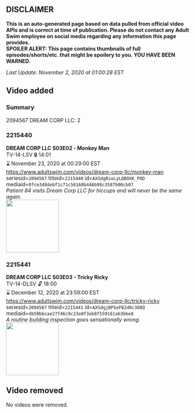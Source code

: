 ## DISCLAIMER
**This is an auto-generated page based on data pulled from official video APIs and is correct at time of publication. Please do not contact any Adult Swim employee on social media regarding any information this page provides.**  
**SPOILER ALERT: This page contains thumbnails of full episodes/shorts/etc. that might be spoilery to you. YOU HAVE BEEN WARNED.**  

_Last Update: November 2, 2020 at 01:00:28 EST_
## Video added
### Summary
2094567 DREAM CORP LLC: 2  
### 2215440
**DREAM CORP LLC S03E02 - Monkey Man**  
TV-14-LSV 🔒 14:01  
⌛ November 23, 2020 at 00:29:00 EST  
https://www.adultswim.com/videos/dream-corp-llc/monkey-man  
seriesid=`2094567` titleid=`2215440` id=`AXSdgRioLyLQBOXK_POD` mediaid=`0fce348debf1c71c56168b446b98c3587b00cb07`  
_Patient 84 visits Dream Corp LLC for hiccups and will never be the same again._  
<a href="https://media.cdn.adultswim.com/uploads/20200917/thumbnails/2_209171518328-DreamCorpLLC_302.jpg"><img src="https://media.cdn.adultswim.com/uploads/20200917/thumbnails/2_209171518328-DreamCorpLLC_302.jpg" height="144px" /></a>
### 2215441
**DREAM CORP LLC S03E03 - Tricky Ricky**  
TV-14-DLSV 🔓 18:00  
⌛ December 12, 2020 at 23:59:00 EST  
https://www.adultswim.com/videos/dream-corp-llc/tricky-ricky  
seriesid=`2094567` titleid=`2215441` id=`AXSdgjBPSeFB2d0c388Q` mediaid=`db50b6cae27f46c9c23e0f3eb8f559161ab3bbe8`  
_A routine building inspection goes sensationally wrong._  
<a href="https://media.cdn.adultswim.com/uploads/20200917/thumbnails/2_209171519375-DreamCorpLLC_303.jpg"><img src="https://media.cdn.adultswim.com/uploads/20200917/thumbnails/2_209171519375-DreamCorpLLC_303.jpg" height="144px" /></a>
## Video removed
No videos were removed.  

